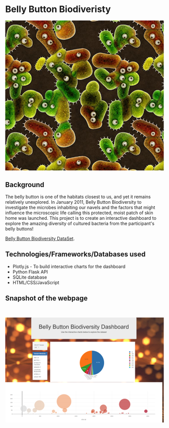 # Belly Button Biodiveristy
![Bacteria by filterforge.com](Images/bacteria_by_filterforgedotcom.jpg)

## Background
The belly button is one of the habitats closest to us, and yet it remains relatively unexplored. In January 2011, Belly Button Biodiversity to investigate the microbes inhabiting our navels and the factors that might influence the microscopic life calling this protected, moist patch of skin home was launched. This project is to create an interactive dashboard to explore the amazing diversity of cultured bacteria from the participant's belly buttons!

 [Belly Button Biodiversity DataSet](http://robdunnlab.com/projects/belly-button-biodiversity/).

## Technologies/Frameworks/Databases used
* Plotly.js - To build interactive charts for the dashboard
* Python Flask API
* SQLite database
* HTML/CSS/JavaScript

## Snapshot of the webpage
<br>

![Webpage](Belly_Button_Biodiversity/static/webpage.png)
